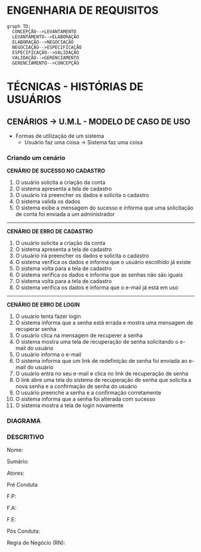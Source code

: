 # ENGENHARIA DE REQUISITOS
  ```mermaid
  graph TD;
    CONCEPÇÃO-->LEVANTAMENTO
    LEVANTAMENTO-->ELABORAÇÃO
    ELABORAÇÃO-->NEGOCIAÇÃO
    NEGOCIAÇÃO-->ESPECIFICAÇÃO
    ESPECIFICAÇÃO-->VALIDAÇÃO
    VALIDAÇÃO-->GERENCIAMENTO
    GERENCIAMENTO-->CONCEPÇÃO
  ```
# TÉCNICAS - HISTÓRIAS DE USUÁRIOS
## CENÁRIOS → U.M.L - MODELO DE CASO DE USO
* Formas de utilização de um sistema
  * Usuário faz uma coisa → Sistema faz uma coisa

### Criando um cenário
**CENÁRIO DE SUCESSO NO CADASTRO**
1) O usuário solicita a criação da conta
2) O sistema apresenta a tela de cadastro
3) O usuário irá preencher os dados e solicita o cadastro
4) O sistema valida os dados
5) O sistema exibe a mensagem do sucesso e informa que uma solicitação de conta foi enviada a um administrador
---
**CENÁRIO DE ERRO DE CADASTRO**
1) O usuário solicita a criação da conta
2) O sistema apresenta a tela de cadastro
3) O usuário irá preencher os dados e solicita o cadastro
4) O sistema verifica os dados e informa que o usuário escolhido já existe
5) O sistema volta para a tela de cadastro
6) O sistema verifica os dados e informa que as senhas não são iguais
7) O sistema volta para a tela de cadastro
8) O sistema verifica os dados e informa que o e-mail já está em uso
---
**CENÁRIO DE ERRO DE LOGIN**
1) O usuário tenta fazer login
2) O sistema informa que a senha está errada e mostra uma mensagem de recuperar senha
3) O usuário clica na mensagem de recuperer a senha
4) O sistema mostra uma tela de recuperação de senha solicitando o e-mail do usuário
5) O usuário informa o e-mail
6) O sistema informa que um link de redefinição de senha foi enviada ao e-mail do usuário
7) O usuário entra no seu e-mail e clica no link de recuperação de senha
8) O link abre uma tela do sistema de recuperação de senha que solicita a nova senha e a confirmação de senha do usuário
9) O usuário preenche a senha e a confirmação corretamente
10) O sistema informa que a senha foi alterada com sucesso
11) O sistema mostra a tela de login novamente

### DIAGRAMA

### DESCRITIVO

Nome:

Sumário:

Atores:

Pré Conduta

F.P:

F.A:

F.E:

Pós Conduta:

Regra de Negócio (RN):
